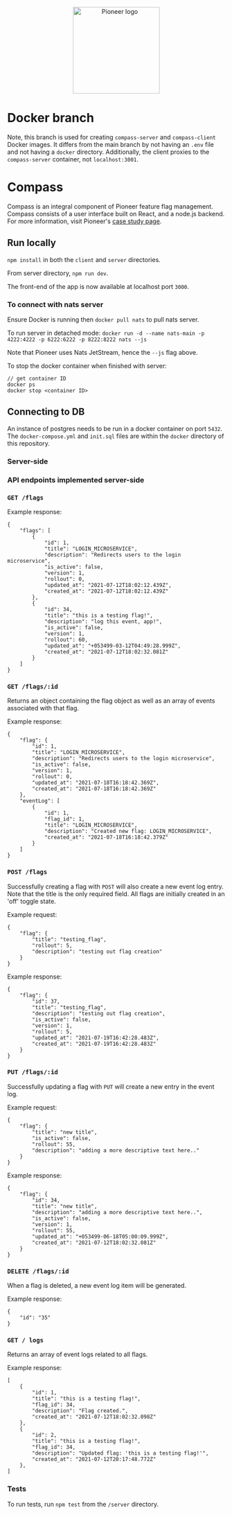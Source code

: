 <p align="center">
    <img src="https://user-images.githubusercontent.com/56378698/127357452-1b57af9c-be5a-42ff-aecb-bd2e2c006716.png" alt="Pioneer logo" width="200" height="200">
</p>

# Docker branch
Note, this branch is used for creating `compass-server` and `compass-client` Docker images. It differs from the main branch by not having an `.env` file and not having a `docker` directory. Additionally, the client proxies to the `compass-server` container, not `localhost:3001`.

# Compass

Compass is an integral component of Pioneer feature flag management.  Compass consists of a user interface built on React, and a node.js backend. For more information, visit Pioneer's [case study page](https://pioneer-io.github.io/).

## Run locally

`npm install` in both the `client` and `server` directories.

From server directory, `npm run dev`.

The front-end of the app is now available at localhost port `3000`.

### To connect with nats server

Ensure Docker is running then `docker pull nats` to pull nats server.

To run server in detached mode: `docker run -d --name nats-main -p 4222:4222 -p 6222:6222 -p 8222:8222 nats --js`

Note that Pioneer uses Nats JetStream, hence the `--js` flag above.

To stop the docker container when finished with server:

```
// get container ID
docker ps
docker stop <container ID>
```

## Connecting to DB

An instance of postgres needs to be run in a docker container on port `5432`. The `docker-compose.yml` and `init.sql` files are within the `docker` directory of this repository.

### Server-side

### API endpoints implemented server-side

### `GET /flags`

Example response:

```
{
    "flags": [
        {
            "id": 1,
            "title": "LOGIN_MICROSERVICE",
            "description": "Redirects users to the login microservice",
            "is_active": false,
            "version": 1,
            "rollout": 0,
            "updated_at": "2021-07-12T18:02:12.439Z",
            "created_at": "2021-07-12T18:02:12.439Z"
        },
        {
            "id": 34,
            "title": "this is a testing flag!",
            "description": "log this event, app!",
            "is_active": false,
            "version": 1,
            "rollout": 60,
            "updated_at": "+053499-03-12T04:49:28.999Z",
            "created_at": "2021-07-12T18:02:32.081Z"
        }
    ]
}
```

### `GET /flags/:id`

Returns an object containing the flag object as well as an array of events associated with that flag.

Example response:

```
{
    "flag": {
        "id": 1,
        "title": "LOGIN_MICROSERVICE",
        "description": "Redirects users to the login microservice",
        "is_active": false,
        "version": 1,
        "rollout": 0,
        "updated_at": "2021-07-18T16:18:42.369Z",
        "created_at": "2021-07-18T16:18:42.369Z"
    },
    "eventLog": [
        {
            "id": 1,
            "flag_id": 1,
            "title": "LOGIN_MICROSERVICE",
            "description": "Created new flag: LOGIN_MICROSERVICE",
            "created_at": "2021-07-18T16:18:42.379Z"
        }
    ]
}
```

### `POST /flags`

Successfully creating a flag with `POST` will also create a new event log entry. Note that the title is the only required field. All flags are initially created in an 'off' toggle state.

Example request:

```
{
    "flag": {
        "title": "testing_flag",
        "rollout": 5,
        "description": "testing out flag creation"
    }
}
```

Example response:

```
{
    "flag": {
        "id": 37,
        "title": "testing_flag",
        "description": "testing out flag creation",
        "is_active": false,
        "version": 1,
        "rollout": 5,
        "updated_at": "2021-07-19T16:42:28.483Z",
        "created_at": "2021-07-19T16:42:28.483Z"
    }
}
```

### `PUT /flags/:id`

Successfully updating a flag with `PUT` will create a new entry in the event log.

Example request:

```
{
    "flag": {
        "title": "new title",
        "is_active": false,
        "rollout": 55,
        "description": "adding a more descriptive text here.."
    }
}
```

Example response:

```
{
    "flag": {
        "id": 34,
        "title": "new title",
        "description": "adding a more descriptive text here..",
        "is_active": false,
        "version": 1,
        "rollout": 55,
        "updated_at": "+053499-06-18T05:00:09.999Z",
        "created_at": "2021-07-12T18:02:32.081Z"
    }
}
```

### `DELETE /flags/:id`

When a flag is deleted, a new event log item will be generated.

Example response:

```
{
    "id": "35"
}
```

### `GET / logs`

Returns an array of event logs related to all flags.

Example response:

```
[
    {
        "id": 1,
        "title": "this is a testing flag!",
        "flag_id": 34,
        "description": "Flag created.",
        "created_at": "2021-07-12T18:02:32.098Z"
    },
    {
        "id": 2,
        "title": "this is a testing flag!",
        "flag_id": 34,
        "description": "Updated flag: 'this is a testing flag!'",
        "created_at": "2021-07-12T20:17:48.772Z"
    },
]
```

### Tests

To run tests, run `npm test` from the `/server` directory.
